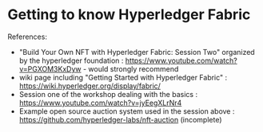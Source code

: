 # Getting to know Hyperledger Fabric

References:

* "Build Your Own NFT with Hyperledger Fabric: Session Two" organized by the hyperledger foundation : <https://www.youtube.com/watch?v=PGXOM3KxDyw> - would strongly recommend
* wiki page including "Getting Started with Hyperledger Fabric" : <https://wiki.hyperledger.org/display/fabric/>
* Session one of the workshop dealing with the basics : <https://www.youtube.com/watch?v=jyEegXLrNr4>
* Example open source auction system used in the session above : <https://github.com/hyperledger-labs/nft-auction> (incomplete)

